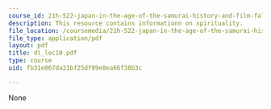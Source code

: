```yaml
---
course_id: 21h-522-japan-in-the-age-of-the-samurai-history-and-film-fall-2006
description: This resource contains informationn on spirituality.
file_location: /coursemedia/21h-522-japan-in-the-age-of-the-samurai-history-and-film-fall-2006/fb31e067da21bf25df99e8ea66f38b3c_dl_lec10.pdf
file_type: application/pdf
layout: pdf
title: dl_lec10.pdf
type: course
uid: fb31e067da21bf25df99e8ea66f38b3c

---
```

None